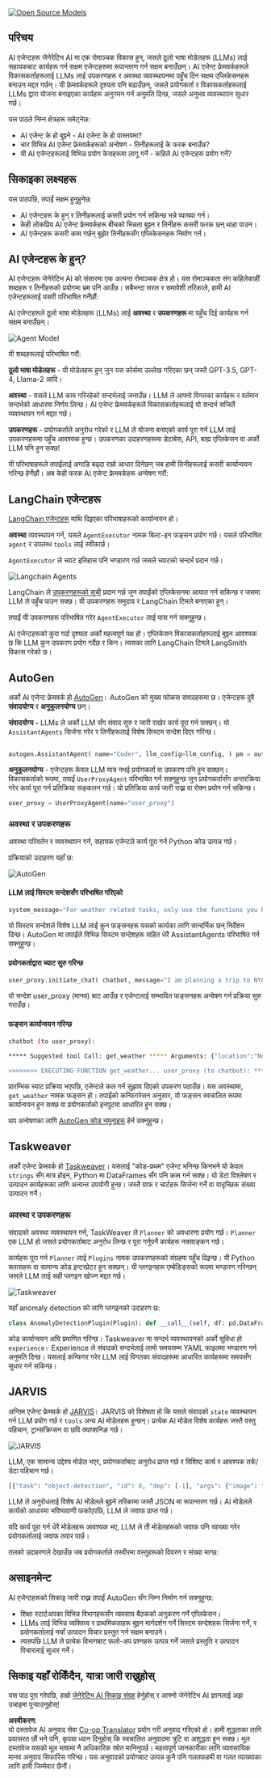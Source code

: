 <!--
CO_OP_TRANSLATOR_METADATA:
{
  "original_hash": "11f03c81f190d9cbafd0f977dcbede6c",
  "translation_date": "2025-07-09T17:22:54+00:00",
  "source_file": "17-ai-agents/README.md",
  "language_code": "ne"
}
-->
[![Open Source Models](../../../translated_images/17-lesson-banner.a5b918fb0920e4e6d8d391a100f5cb1d5929f4c2752c937d40392905dec82592.ne.png)](https://aka.ms/gen-ai-lesson17-gh?WT.mc_id=academic-105485-koreyst)

## परिचय

AI एजेन्टहरू जेनेरेटिभ AI मा एक रोमाञ्चक विकास हुन्, जसले ठूलो भाषा मोडेलहरू (LLMs) लाई सहायकबाट कार्यहरू गर्न सक्षम एजेन्टहरूमा रूपान्तरण गर्न सक्षम बनाउँछन्। AI एजेन्ट फ्रेमवर्कहरूले विकासकर्ताहरूलाई LLMs लाई उपकरणहरू र अवस्था व्यवस्थापनमा पहुँच दिन सक्षम एप्लिकेसनहरू बनाउन मद्दत गर्छन्। यी फ्रेमवर्कहरूले दृश्यता पनि बढाउँछन्, जसले प्रयोगकर्ता र विकासकर्ताहरूलाई LLMs द्वारा योजना बनाइएका कार्यहरू अनुगमन गर्न अनुमति दिन्छ, जसले अनुभव व्यवस्थापन सुधार गर्छ।

यस पाठले निम्न क्षेत्रहरू समेट्नेछ:

- AI एजेन्ट के हो बुझ्ने - AI एजेन्ट के हो वास्तवमा?
- चार विभिन्न AI एजेन्ट फ्रेमवर्कहरूको अन्वेषण - तिनीहरूलाई के फरक बनाउँछ?
- यी AI एजेन्टहरूलाई विभिन्न प्रयोग केसहरूमा लागू गर्ने - कहिले AI एजेन्टहरू प्रयोग गर्ने?

## सिकाइका लक्ष्यहरू

यस पाठपछि, तपाईं सक्षम हुनुहुनेछ:

- AI एजेन्टहरू के हुन् र तिनीहरूलाई कसरी प्रयोग गर्न सकिन्छ भन्ने व्याख्या गर्न।
- केही लोकप्रिय AI एजेन्ट फ्रेमवर्कहरू बीचको भिन्नता बुझ्न र तिनीहरू कसरी फरक छन् थाहा पाउन।
- AI एजेन्टहरू कसरी काम गर्छन् बुझेर तिनीहरूसँग एप्लिकेसनहरू निर्माण गर्न।

## AI एजेन्टहरू के हुन्?

AI एजेन्टहरू जेनेरेटिभ AI को संसारमा एक अत्यन्त रोमाञ्चक क्षेत्र हो। यस रोमाञ्चकता संग कहिलेकाहीं शब्दहरू र तिनीहरूको प्रयोगमा भ्रम पनि आउँछ। सबैभन्दा सरल र समावेशी तरिकाले, हामी AI एजेन्टहरूलाई यसरी परिभाषित गर्नेछौं:

AI एजेन्टहरूले ठूलो भाषा मोडेलहरू (LLMs) लाई **अवस्था** र **उपकरणहरू** मा पहुँच दिई कार्यहरू गर्न सक्षम बनाउँछन्।

![Agent Model](../../../translated_images/what-agent.21f2893bdfd01e6a7fd09b0416c2b15594d97f44bbb2ab5a1ff8bf643d2fcb3d.ne.png)

यी शब्दहरूलाई परिभाषित गरौं:

**ठूलो भाषा मोडेलहरू** - यी मोडेलहरू हुन् जुन यस कोर्समा उल्लेख गरिएका छन् जस्तै GPT-3.5, GPT-4, Llama-2 आदि।

**अवस्था** - यसले LLM काम गरिरहेको सन्दर्भलाई जनाउँछ। LLM ले आफ्नो विगतका कार्यहरू र वर्तमान सन्दर्भको आधारमा निर्णय लिन्छ। AI एजेन्ट फ्रेमवर्कहरूले विकासकर्ताहरूलाई यो सन्दर्भ सजिलै व्यवस्थापन गर्न मद्दत गर्छ।

**उपकरणहरू** - प्रयोगकर्ताले अनुरोध गरेको र LLM ले योजना बनाएको कार्य पूरा गर्न LLM लाई उपकरणहरूमा पहुँच आवश्यक हुन्छ। उपकरणका उदाहरणहरूमा डेटाबेस, API, बाह्य एप्लिकेसन वा अर्को LLM पनि हुन सक्छ!

यी परिभाषाहरूले तपाईंलाई अगाडि बढ्दा राम्रो आधार दिनेछन् जब हामी तिनीहरूलाई कसरी कार्यान्वयन गरिन्छ हेर्नेछौं। अब केही फरक AI एजेन्ट फ्रेमवर्कहरू अन्वेषण गरौं:

## LangChain एजेन्टहरू

[LangChain एजेन्टहरू](https://python.langchain.com/docs/how_to/#agents?WT.mc_id=academic-105485-koreyst) माथि दिइएका परिभाषाहरूको कार्यान्वयन हो।

**अवस्था** व्यवस्थापन गर्न, यसले `AgentExecutor` नामक बिल्ट-इन फङ्सन प्रयोग गर्छ। यसले परिभाषित `agent` र उपलब्ध `tools` लाई स्वीकार्छ।

`AgentExecutor` ले च्याट इतिहास पनि भण्डारण गर्छ जसले च्याटको सन्दर्भ प्रदान गर्छ।

![Langchain Agents](../../../translated_images/langchain-agents.edcc55b5d5c437169a2037211284154561183c58bcec6d4ac2f8a79046fac9af.ne.png)

LangChain ले [उपकरणहरूको सूची](https://integrations.langchain.com/tools?WT.mc_id=academic-105485-koreyst) प्रदान गर्छ जुन तपाईंको एप्लिकेसनमा आयात गर्न सकिन्छ र जसमा LLM ले पहुँच पाउन सक्छ। यी उपकरणहरू समुदाय र LangChain टिमले बनाएका हुन्।

तपाईं यी उपकरणहरू परिभाषित गरेर `AgentExecutor` लाई पास गर्न सक्नुहुन्छ।

AI एजेन्टहरूको कुरा गर्दा दृश्यता अर्को महत्वपूर्ण पक्ष हो। एप्लिकेसन विकासकर्ताहरूलाई बुझ्न आवश्यक छ कि LLM कुन उपकरण प्रयोग गर्दैछ र किन। त्यसका लागि LangChain टिमले LangSmith विकास गरेको छ।

## AutoGen

अर्को AI एजेन्ट फ्रेमवर्क हो [AutoGen](https://microsoft.github.io/autogen/?WT.mc_id=academic-105485-koreyst)। AutoGen को मुख्य फोकस संवादहरूमा छ। एजेन्टहरू दुवै **संवादयोग्य** र **अनुकूलनयोग्य** छन्।

**संवादयोग्य -** LLMs ले अर्को LLM सँग संवाद सुरु र जारी राखेर कार्य पूरा गर्न सक्छन्। यो `AssistantAgents` सिर्जना गरेर र तिनीहरूलाई विशेष सिस्टम सन्देश दिएर गरिन्छ।

```python

autogen.AssistantAgent( name="Coder", llm_config=llm_config, ) pm = autogen.AssistantAgent( name="Product_manager", system_message="Creative in software product ideas.", llm_config=llm_config, )

```

**अनुकूलनयोग्य** - एजेन्टहरू केवल LLM मात्र नभई प्रयोगकर्ता वा उपकरण पनि हुन सक्छन्। विकासकर्ताको रूपमा, तपाईं `UserProxyAgent` परिभाषित गर्न सक्नुहुन्छ जुन प्रयोगकर्तासँग अन्तरक्रिया गरेर कार्य पूरा गर्न प्रतिक्रिया सङ्कलन गर्छ। यो प्रतिक्रिया कार्य जारी राख्न वा रोक्न प्रयोग गर्न सकिन्छ।

```python
user_proxy = UserProxyAgent(name="user_proxy")
```

### अवस्था र उपकरणहरू

अवस्था परिवर्तन र व्यवस्थापन गर्न, सहायक एजेन्टले कार्य पूरा गर्न Python कोड उत्पन्न गर्छ।

प्रक्रियाको उदाहरण यहाँ छ:

![AutoGen](../../../translated_images/autogen.dee9a25a45fde584fedd84b812a6e31de5a6464687cdb66bb4f2cb7521391856.ne.png)

#### LLM लाई सिस्टम सन्देशसँग परिभाषित गरिएको

```python
system_message="For weather related tasks, only use the functions you have been provided with. Reply TERMINATE when the task is done."
```

यो सिस्टम सन्देशले विशेष LLM लाई कुन फङ्सनहरू यसको कार्यका लागि सान्दर्भिक छन् निर्देशन दिन्छ। AutoGen मा तपाईंले विभिन्न सिस्टम सन्देशहरू सहित धेरै AssistantAgents परिभाषित गर्न सक्नुहुन्छ।

#### प्रयोगकर्ताद्वारा च्याट सुरु गरिन्छ

```python
user_proxy.initiate_chat( chatbot, message="I am planning a trip to NYC next week, can you help me pick out what to wear? ", )

```

यो सन्देश user_proxy (मानव) बाट आउँछ र एजेन्टलाई सम्भावित फङ्सनहरू अन्वेषण गर्न प्रक्रिया सुरु गराउँछ।

#### फङ्सन कार्यान्वयन गरिन्छ

```bash
chatbot (to user_proxy):

***** Suggested tool Call: get_weather ***** Arguments: {"location":"New York City, NY","time_periond:"7","temperature_unit":"Celsius"} ******************************************************** --------------------------------------------------------------------------------

>>>>>>>> EXECUTING FUNCTION get_weather... user_proxy (to chatbot): ***** Response from calling function "get_weather" ***** 112.22727272727272 EUR ****************************************************************

```

प्रारम्भिक च्याट प्रक्रिया भएपछि, एजेन्टले कल गर्न सुझाव दिएको उपकरण पठाउँछ। यस अवस्थामा, `get_weather` नामक फङ्सन हो। तपाईंको कन्फिगरेसन अनुसार, यो फङ्सन स्वचालित रूपमा कार्यान्वयन हुन सक्छ वा प्रयोगकर्ताको इनपुटमा आधारित हुन सक्छ।

थप अन्वेषणका लागि [AutoGen कोड नमूनाहरू](https://microsoft.github.io/autogen/docs/Examples/?WT.mc_id=academic-105485-koreyst) हेर्न सक्नुहुन्छ।

## Taskweaver

अर्को एजेन्ट फ्रेमवर्क हो [Taskweaver](https://microsoft.github.io/TaskWeaver/?WT.mc_id=academic-105485-koreyst)। यसलाई "कोड-प्रथम" एजेन्ट भनिन्छ किनभने यो केवल `strings` सँग मात्र होइन, Python मा DataFrames सँग पनि काम गर्न सक्छ। यो डेटा विश्लेषण र उत्पादन कार्यहरूका लागि अत्यन्त उपयोगी हुन्छ। जस्तै ग्राफ र चार्टहरू सिर्जना गर्ने वा यादृच्छिक संख्या उत्पादन गर्ने।

### अवस्था र उपकरणहरू

संवादको अवस्था व्यवस्थापन गर्न, TaskWeaver ले `Planner` को अवधारणा प्रयोग गर्छ। `Planner` एक LLM हो जसले प्रयोगकर्ताबाट अनुरोध लिन्छ र पूरा गर्नुपर्ने कार्यहरू नक्साङ्कन गर्छ।

कार्यहरू पूरा गर्न `Planner` लाई `Plugins` नामक उपकरणहरूको संग्रहमा पहुँच दिइन्छ। यी Python क्लासहरू वा सामान्य कोड इन्टरप्रेटर हुन सक्छन्। यी प्लगइनहरू एम्बेडिङ्सको रूपमा भण्डारण गरिन्छन् जसले LLM लाई सही प्लगइन खोज्न मद्दत गर्छ।

![Taskweaver](../../../translated_images/taskweaver.da8559999267715a95b7677cf9b7d7dd8420aee6f3c484ced1833f081988dcd5.ne.png)

यहाँ anomaly detection को लागि प्लगइनको उदाहरण छ:

```python
class AnomalyDetectionPlugin(Plugin): def __call__(self, df: pd.DataFrame, time_col_name: str, value_col_name: str):
```

कोड कार्यान्वयन अघि प्रमाणित गरिन्छ। Taskweaver मा सन्दर्भ व्यवस्थापनको अर्को सुविधा हो `experience`। Experience ले संवादको सन्दर्भलाई लामो समयसम्म YAML फाइलमा भण्डारण गर्न अनुमति दिन्छ। यसलाई कन्फिगर गरेर LLM लाई विगतका संवादहरूमा आधारित कार्यहरूमा समयसँग सुधार गर्न सकिन्छ।

## JARVIS

अन्तिम एजेन्ट फ्रेमवर्क हो [JARVIS](https://github.com/microsoft/JARVIS?tab=readme-ov-file?WT.mc_id=academic-105485-koreyst)। JARVIS को विशेषता हो कि यसले संवादको `state` व्यवस्थापन गर्न LLM प्रयोग गर्छ र `tools` अन्य AI मोडेलहरू हुन्छन्। प्रत्येक AI मोडेल विशेष कार्यहरू जस्तै वस्तु पहिचान, ट्रान्सक्रिप्सन वा छवि क्याप्शनिङ गर्छ।

![JARVIS](../../../translated_images/jarvis.762ddbadbd1a3a3364d4ca3db1a7a9c0d2180060c0f8da6f7bd5b5ea2a115aa7.ne.png)

LLM, एक सामान्य उद्देश्य मोडेल भएर, प्रयोगकर्ताबाट अनुरोध प्राप्त गर्छ र विशिष्ट कार्य र आवश्यक तर्क/डेटा पहिचान गर्छ।

```python
[{"task": "object-detection", "id": 0, "dep": [-1], "args": {"image": "e1.jpg" }}]
```

LLM ले अनुरोधलाई विशेष AI मोडेलले बुझ्ने तरिकामा जस्तै JSON मा रूपान्तरण गर्छ। AI मोडेलले कार्यको आधारमा भविष्यवाणी फर्काएपछि, LLM ले जवाफ प्राप्त गर्छ।

यदि कार्य पूरा गर्न धेरै मोडेलहरू आवश्यक भए, LLM ले ती मोडेलहरूको जवाफ पनि व्याख्या गरेर प्रयोगकर्तालाई जवाफ तयार पार्छ।

तलको उदाहरणले देखाउँछ जब प्रयोगकर्ताले तस्वीरमा वस्तुहरूको विवरण र संख्या माग्छ:

## असाइनमेन्ट

AI एजेन्टहरूको सिकाइ जारी राख्न तपाईं AutoGen सँग निम्न निर्माण गर्न सक्नुहुन्छ:

- शिक्षा स्टार्टअपका विभिन्न विभागहरूसँग व्यवसाय बैठकको अनुकरण गर्ने एप्लिकेसन।
- LLMs लाई विभिन्न व्यक्तित्व र प्राथमिकताहरू बुझ्न मार्गदर्शन गर्ने सिस्टम सन्देशहरू सिर्जना गर्ने, र प्रयोगकर्तालाई नयाँ उत्पादन विचार प्रस्तुत गर्न सक्षम बनाउने।
- त्यसपछि LLM ले प्रत्येक विभागबाट फलो-अप प्रश्नहरू उत्पन्न गर्ने जसले प्रस्तुति र उत्पादन विचारलाई सुधार गर्ने।

## सिकाइ यहाँ रोकिँदैन, यात्रा जारी राख्नुहोस्

यस पाठ पूरा गरेपछि, हाम्रो [जेनेरेटिभ AI सिकाइ संग्रह](https://aka.ms/genai-collection?WT.mc_id=academic-105485-koreyst) हेर्नुहोस् र आफ्नो जेनेरेटिभ AI ज्ञानलाई अझ उचाइमा पुर्‍याउनुहोस्!

**अस्वीकरण**:  
यो दस्तावेज AI अनुवाद सेवा [Co-op Translator](https://github.com/Azure/co-op-translator) प्रयोग गरी अनुवाद गरिएको हो। हामी शुद्धताका लागि प्रयासरत छौं भने पनि, कृपया ध्यान दिनुहोस् कि स्वचालित अनुवादमा त्रुटि वा अशुद्धता हुन सक्छ। मूल दस्तावेज यसको मूल भाषामा नै अधिकारिक स्रोत मानिनुपर्छ। महत्वपूर्ण जानकारीका लागि व्यावसायिक मानव अनुवाद सिफारिस गरिन्छ। यस अनुवादको प्रयोगबाट उत्पन्न कुनै पनि गलतफहमी वा गलत व्याख्याका लागि हामी जिम्मेवार छैनौं।